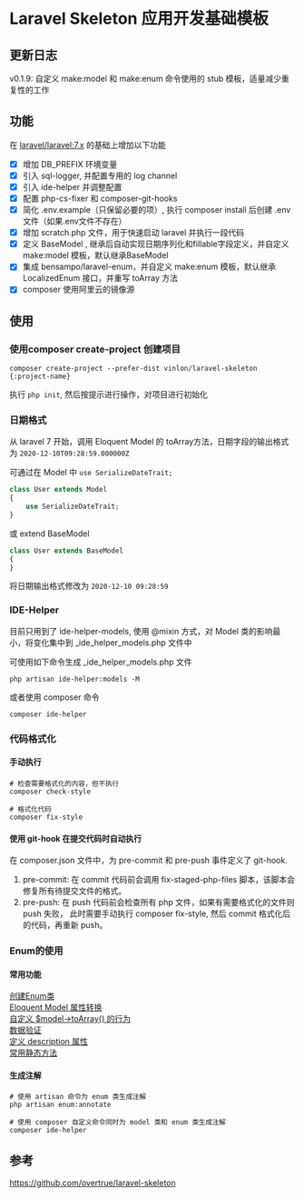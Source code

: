 # Laravel Skeleton 应用开发基础模板

## 更新日志

v0.1.9: 自定义 make:model 和 make:enum 命令使用的 stub 模板，适量减少重复性的工作

## 功能

在 [laravel/laravel:7.x](https://github.com/laravel/laravel/tree/7.x) 的基础上增加以下功能

- [x] 增加 DB_PREFIX 环境变量
- [x] 引入 sql-logger, 并配置专用的 log channel
- [x] 引入 ide-helper 并调整配置
- [x] 配置 php-cs-fixer 和 composer-git-hooks
- [x] 简化 .env.example（只保留必要的项）, 执行 composer install 后创建 .env 文件（如果.env文件不存在）
- [x] 增加 scratch.php 文件，用于快速启动 laravel 并执行一段代码
- [x] 定义 BaseModel , 继承后自动实现日期序列化和fillable字段定义，并自定义 make:model 模板，默认继承BaseModel
- [x] 集成 bensampo/laravel-enum，并自定义 make:enum 模板，默认继承 LocalizedEnum 接口，并重写 toArray 方法
- [x] composer 使用阿里云的镜像源

## 使用 

### 使用composer create-project 创建项目

```shell
composer create-project --prefer-dist vinlon/laravel-skeleton {:project-name}
```

执行 `php init`, 然后按提示进行操作，对项目进行初始化


### 日期格式

从 laravel 7 开始，调用 Eloquent Model 的 toArray方法，日期字段的输出格式为 `2020-12-10T09:28:59.000000Z`

可通过在 Model 中 `use SerializeDateTrait;`

```php
class User extends Model
{
    use SerializeDateTrait;
}
```

或 extend BaseModel

```php
class User extends BaseModel
{
}
```

将日期输出格式修改为 `2020-12-10 09:28:59`


### IDE-Helper

目前只用到了 ide-helper-models, 使用 @mixin 方式，对 Model 类的影响最小，将变化集中到 _ide_helper_models.php 文件中

可使用如下命令生成 _ide_helper_models.php 文件

```shell
php artisan ide-helper:models -M
```

或者使用 composer 命令

```shell
composer ide-helper
```

### 代码格式化

#### 手动执行

```shell
# 检查需要格式化的内容，但不执行
composer check-style

# 格式化代码
composer fix-style 
```

#### 使用 git-hook 在提交代码时自动执行

在 composer.json 文件中，为 pre-commit 和 pre-push 事件定义了 git-hook.

1. pre-commit: 在 commit 代码前会调用 fix-staged-php-files 脚本，该脚本会修复所有待提交文件的格式。
2. pre-push: 在 push 代码前会检查所有 php 文件，如果有需要格式化的文件则 push 失败，
此时需要手动执行 composer fix-style, 然后 commit 格式化后的代码，再重新 push。

### Enum的使用

#### 常用功能
[创建Enum类](https://github.com/BenSampo/laravel-enum#enum-definition)  
[Eloquent Model 属性转换](https://github.com/BenSampo/laravel-enum#attribute-casting)  
[自定义 $model->toArray() 的行为](https://github.com/BenSampo/laravel-enum#customising-model-toarray-behaviour)  
[数据验证](https://github.com/BenSampo/laravel-enum#pipe-validation)  
[定义 description 属性](https://github.com/BenSampo/laravel-enum#enum-descriptions)  
[常用静态方法](https://github.com/BenSampo/laravel-enum#enum-class-reference)  

#### 生成注解  
```shell
# 使用 artisan 命令为 enum 类生成注解 
php artisan enum:annotate

# 使用 composer 自定义命令同时为 model 类和 enum 类生成注解
composer ide-helper
```

## 参考
https://github.com/overtrue/laravel-skeleton
